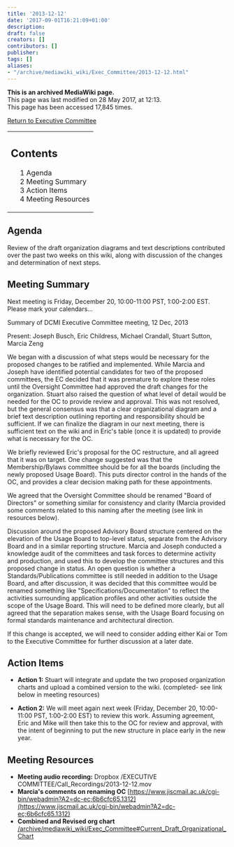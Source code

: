 ```yaml
---
title: '2013-12-12'
date: '2017-09-01T16:21:09+01:00'
description: 
draft: false
creators: []
contributors: []
publisher: 
tags: []
aliases:
- "/archive/mediawiki_wiki/Exec_Committee/2013-12-12.html"
---
```


 **This is an archived MediaWiki page.**  
This page was last modified on 28 May 2017, at 12:13.  
This page has been accessed 17,845 times.

[Return to Executive Committee](/archive/mediawiki_wiki/Exec_Committee "Exec Committee")

<table id="toc" class="toc">
  <tr>
    <td>
      <div id="toctitle">
        <h2>Contents</h2>
      </div>
      <ul>
        <li class="toclevel-1 tocsection-1"><a href="#Agenda"><span class="tocnumber">1</span> <span class="toctext">Agenda</span></a></li>
        <li class="toclevel-1 tocsection-2"><a href="#Meeting_Summary"><span class="tocnumber">2</span> <span class="toctext">Meeting Summary</span></a></li>
        <li class="toclevel-1 tocsection-3"><a href="#Action_Items"><span class="tocnumber">3</span> <span class="toctext">Action Items</span></a></li>
        <li class="toclevel-1 tocsection-4"><a href="#Meeting_Resources"><span class="tocnumber">4</span> <span class="toctext">Meeting Resources</span></a></li>
      </ul>
    </td>
  </tr>
</table>


## Agenda 

Review of the draft organization diagrams and text descriptions contributed over the past two weeks on this wiki, along with discussion of the changes and determination of next steps.

## Meeting Summary 

Next meeting is Friday, December 20, 10:00-11:00 PST, 1:00-2:00 EST. Please mark your calendars…

Summary of DCMI Executive Committee meeting, 12 Dec, 2013

Present: Joseph Busch, Eric Childress, Michael Crandall, Stuart Sutton, Marcia Zeng

We began with a discussion of what steps would be necessary for the proposed changes to be ratified and implemented. While Marcia and Joseph have identified potential candidates for two of the proposed committees, the EC decided that it was premature to explore these roles until the Oversight Committee had approved the draft changes for the organization. Stuart also raised the question of what level of detail would be needed for the OC to provide review and approval. This was not resolved, but the general consensus was that a clear organizational diagram and a brief text description outlining reporting and responsibility should be sufficient. If we can finalize the diagram in our next meeting, there is sufficient text on the wiki and in Eric's table (once it is updated) to provide what is necessary for the OC.

We briefly reviewed Eric's proposal for the OC restructure, and all agreed that it was on target. One change suggested was that the Membership/Bylaws committee should be for all the boards (including the newly proposed Usage Board). This puts director control in the hands of the OC, and provides a clear decision making path for these appointments.

We agreed that the Oversight Committee should be renamed "Board of Directors" or something similar for consistency and clarity (Marcia provided some comments related to this naming after the meeting (see link in resources below).

Discussion around the proposed Advisory Board structure centered on the elevation of the Usage Board to top-level status, separate from the Advisory Board and in a similar reporting structure. Marcia and Joseph conducted a knowledge audit of the committees and task forces to determine activity and production, and used this to develop the committee structures and this proposed change in status. An open question is whether a Standards/Publications committee is still needed in addition to the Usage Board, and after discussion, it was decided that this committee would be renamed something like "Specifications/Documentation" to reflect the activities surrounding application profiles and other activities outside the scope of the Usage Board. This will need to be defined more clearly, but all agreed that the separation makes sense, with the Usage Board focusing on formal standards maintenance and architectural direction.

If this change is accepted, we will need to consider adding either Kai or Tom to the Executive Committee for further discussion at a later date.

## Action Items 

- **Action 1:** Stuart will integrate and update the two proposed organization charts and upload a combined version to the wiki. (completed- see link below in meeting resources)

- **Action 2:** We will meet again next week (Friday, December 20, 10:00-11:00 PST, 1:00-2:00 EST) to review this work. Assuming agreement, Eric and Mike will then take this to the OC for review and approval, with the intent of beginning to put the new structure in place early in the new year.

## Meeting Resources 

- **Meeting audio recording:** Dropbox /EXECUTIVE COMMITTEE/Call\_Recordings/2013-12-12.mov
- **Marcia's comments on renaming OC** [https://www.jiscmail.ac.uk/cgi-bin/webadmin?A2=dc-ec;6b6cfc65.1312](https://www.jiscmail.ac.uk/cgi-bin/webadmin?A2=dc-ec;6b6cfc65.1312)
- **Combined and Revised org chart** [/archive/mediawiki_wiki/Exec\_Committee#Current\_Draft\_Organizational\_Chart](/archive/mediawiki_wiki/Exec_Committee#Current_Draft_Organizational_Chart)

